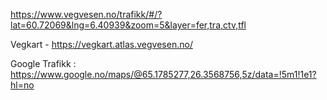

https://www.vegvesen.no/trafikk/#/?lat=60.72069&lng=6.40939&zoom=5&layer=fer,tra,ctv,tfl

Vegkart - https://vegkart.atlas.vegvesen.no/


Google Trafikk : https://www.google.no/maps/@65.1785277,26.3568756,5z/data=!5m1!1e1?hl=no

